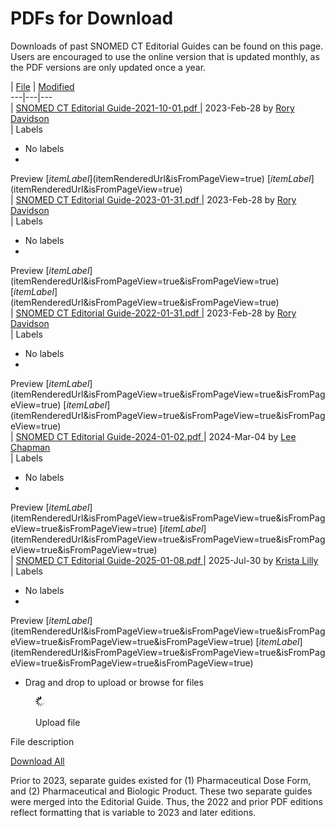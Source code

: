 # PDFs for Download

Downloads of past SNOMED CT Editorial Guides can be found on this page. Users are encouraged to use the online version that is updated monthly, as the PDF versions are only updated once a year. 

|  [File](/display/DOCEG/PDFs+for+Download?sortBy=name&sortOrder=ascending) |  [Modified](/display/DOCEG/PDFs+for+Download?sortBy=date&sortOrder=descending)  
---|---|---  
|  [ SNOMED CT Editorial Guide-2021-10-01.pdf ](/download/attachments/174691765/SNOMED%20CT%20Editorial%20Guide-2021-10-01.pdf?api=v2 "Download") |  2023-Feb-28 by [Rory Davidson](    /display/~rdavidson
)  
|  Labels

  * No labels 
  * 
Preview [$itemLabel]($itemRenderedUrl&isFromPageView=true) [$itemLabel]($itemRenderedUrl&isFromPageView=true)  
|  [ SNOMED CT Editorial Guide-2023-01-31.pdf ](/download/attachments/174691765/SNOMED%20CT%20Editorial%20Guide-2023-01-31.pdf?api=v2 "Download") |  2023-Feb-28 by [Rory Davidson](    /display/~rdavidson
)  
|  Labels

  * No labels 
  * 
Preview [$itemLabel]($itemRenderedUrl&isFromPageView=true&isFromPageView=true) [$itemLabel]($itemRenderedUrl&isFromPageView=true&isFromPageView=true)  
|  [ SNOMED CT Editorial Guide-2022-01-31.pdf ](/download/attachments/174691765/SNOMED%20CT%20Editorial%20Guide-2022-01-31.pdf?api=v2 "Download") |  2023-Feb-28 by [Rory Davidson](    /display/~rdavidson
)  
|  Labels

  * No labels 
  * 
Preview [$itemLabel]($itemRenderedUrl&isFromPageView=true&isFromPageView=true&isFromPageView=true) [$itemLabel]($itemRenderedUrl&isFromPageView=true&isFromPageView=true&isFromPageView=true)  
|  [ SNOMED CT Editorial Guide-2024-01-02.pdf ](/download/attachments/174691765/SNOMED%20CT%20Editorial%20Guide-2024-01-02.pdf?api=v2 "Download") |  2024-Mar-04 by [Lee Chapman](    /display/~lchapman
)  
|  Labels

  * No labels 
  * 
Preview [$itemLabel]($itemRenderedUrl&isFromPageView=true&isFromPageView=true&isFromPageView=true&isFromPageView=true) [$itemLabel]($itemRenderedUrl&isFromPageView=true&isFromPageView=true&isFromPageView=true&isFromPageView=true)  
|  [ SNOMED CT Editorial Guide-2025-01-08.pdf ](/download/attachments/174691765/SNOMED%20CT%20Editorial%20Guide-2025-01-08.pdf?api=v2 "Download") |  2025-Jul-30 by [Krista Lilly](    /display/~klilly
)  
|  Labels

  * No labels 
  * 
Preview [$itemLabel]($itemRenderedUrl&isFromPageView=true&isFromPageView=true&isFromPageView=true&isFromPageView=true&isFromPageView=true) [$itemLabel]($itemRenderedUrl&isFromPageView=true&isFromPageView=true&isFromPageView=true&isFromPageView=true&isFromPageView=true)  
  
* Drag and drop to upload or browse for files

<figure><img src="images/wait.gif" alt="" title=""><figcaption><p>Upload file</p></figcaption></figure>

File description

[Download All](/pages/downloadallattachments.action?pageId=174691765 "Download all the latest versions of attachments on this page as single zip file.")

Prior to 2023, separate guides existed for (1) Pharmaceutical Dose Form, and (2) Pharmaceutical and Biologic Product. These two separate guides were merged into the Editorial Guide. Thus, the 2022 and prior PDF editions reflect formatting that is variable to 2023 and later editions. 
